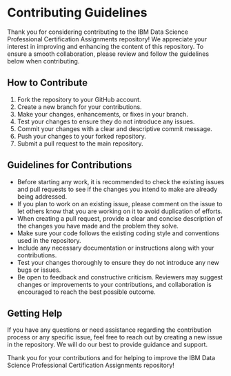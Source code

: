 # Contributing Guidelines
Thank you for considering contributing to the IBM Data Science Professional Certification Assignments repository! We appreciate your interest in improving and enhancing the content of this repository. To ensure a smooth collaboration, please review and follow the guidelines below when contributing.

## How to Contribute
1. Fork the repository to your GitHub account.
2. Create a new branch for your contributions.
3. Make your changes, enhancements, or fixes in your branch.
4. Test your changes to ensure they do not introduce any issues.
5. Commit your changes with a clear and descriptive commit message.
6. Push your changes to your forked repository.
7. Submit a pull request to the main repository.
## Guidelines for Contributions
- Before starting any work, it is recommended to check the existing issues and pull requests to see if the changes you intend to make are already being addressed.
- If you plan to work on an existing issue, please comment on the issue to let others know that you are working on it to avoid duplication of efforts.
- When creating a pull request, provide a clear and concise description of the changes you have made and the problem they solve.
- Make sure your code follows the existing coding style and conventions used in the repository.
- Include any necessary documentation or instructions along with your contributions.
- Test your changes thoroughly to ensure they do not introduce any new bugs or issues.
- Be open to feedback and constructive criticism. Reviewers may suggest changes or improvements to your contributions, and collaboration is encouraged to reach the best possible outcome.

## Getting Help
If you have any questions or need assistance regarding the contribution process or any specific issue, feel free to reach out by creating a new issue in the repository. We will do our best to provide guidance and support.

Thank you for your contributions and for helping to improve the IBM Data Science Professional Certification Assignments repository!
